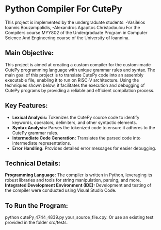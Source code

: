 # Python Compiler For CutePy
This project is implemented by the undergraduate students: -Vasileios Ioannis Bouzampalidis, -Alexandros Agapitos Christodoulou
For the Compilers course MYY802 of the Undergraduate Program in Computer Science And Engineering course of the University of Ioannina.

## Main Objective:
This project is aimed at creating a custom compiler for the custom-made CutePy programming language with unique grammar rules and syntax. The main goal of this project is to translate CutePy code into an assembly executable file, enabling it to run on RISC-V architecture. Using the techniques shown below, it facilitates the execution and debugging of CutePy programs by providing a reliable and efficient compilation process.

## Key Features:
- **Lexical Analysis:** Tokenizes the CutePy source code to identify keywords, operators, delimiters, and other syntactic elements.
- **Syntax Analysis:** Parses the tokenized code to ensure it adheres to the CutePy grammar rules.
- **Intermediate Code Generation:** Translates the parsed code into intermediate representations.
- **Error Handling:** Provides detailed error messages for easier debugging.

## Technical Details:
**Programming Language:** The compiler is written in Python, leveraging its robust libraries and tools for string manipulation, parsing, and more.
**Integrated Development Environment (IDE):** Development and testing of the compiler were conducted using Visual Studio Code.

## To Run the Program:
python cutePy_4744_4839.py your_source_file.cpy. 
Or use an existing test provided in the folder src/tests.
